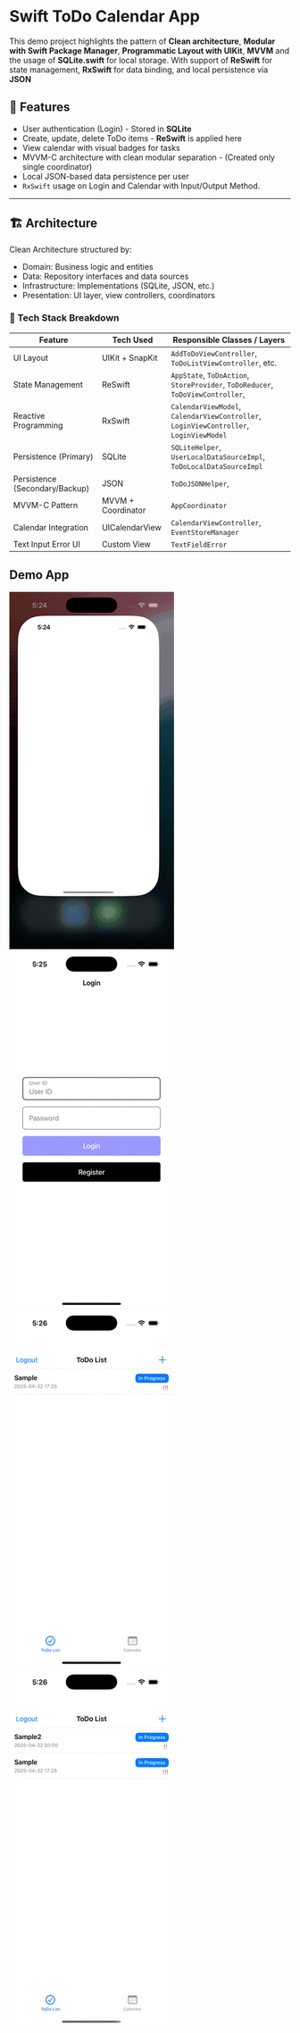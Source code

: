 # Swift ToDo Calendar App

This demo project highlights the pattern of **Clean architecture**, **Modular with Swift Package Manager**, **Programmatic Layout with UIKit**, **MVVM** and the usage of **SQLite.swift** for local storage. With support of **ReSwift** for state management, **RxSwift** for data binding, and local persistence via **JSON**

## 🚀 Features

- User authentication (Login) - Stored in **SQLite**
- Create, update, delete ToDo items - **ReSwift** is applied here
- View calendar with visual badges for tasks
- MVVM-C architecture with clean modular separation - (Created only single coordinator)
- Local JSON-based data persistence per user
- `RxSwift` usage on Login and Calendar with Input/Output Method.

---

## 🏗 Architecture
Clean Architecture structured by:
* Domain: Business logic and entities
* Data: Repository interfaces and data sources
* Infrastructure: Implementations (SQLite, JSON, etc.)
* Presentation: UI layer, view controllers, coordinators

### 🧱 Tech Stack Breakdown

| Feature                         | Tech Used           | Responsible Classes / Layers                            |
|---------------------------------|----------------------|----------------------------------------------------------|
| UI Layout                       | UIKit + SnapKit      | `AddToDoViewController`, `ToDoListViewController`, etc.  |
| State Management                | ReSwift              | `AppState`, `ToDoAction`, `StoreProvider`, `ToDoReducer`, `ToDoViewController`, |
| Reactive Programming            | RxSwift              | `CalendarViewModel`, `CalendarViewController`, `LoginViewController`, `LoginViewModel`          |
| Persistence (Primary)           | SQLite               | `SQLiteHelper`, `UserLocalDataSourceImpl`, `ToDoLocalDataSourceImpl`                    |
| Persistence (Secondary/Backup) | JSON                 | `ToDoJSONHelper`,                                     |
| MVVM-C Pattern                  | MVVM + Coordinator   | `AppCoordinator`                    |
| Calendar Integration            | UICalendarView             | `CalendarViewController`, `EventStoreManager`            |
| Text Input Error UI             | Custom View          | `TextFieldError`                                         |


## Demo App
![](ToDo%20Calendar%20App/Assets.xcassets/gif1.dataset/gif1.gif) ![](ToDo%20Calendar%20App/Assets.xcassets/gif2.dataset/gif2.gif) ![](ToDo%20Calendar%20App/Assets.xcassets/gif3.dataset/gif3.gif) ![](ToDo%20Calendar%20App/Assets.xcassets/gif4.dataset/gif4.gif)
